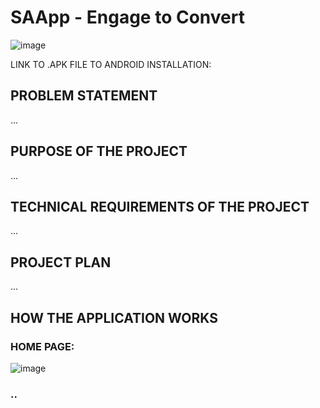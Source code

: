 # SAApp - Engage to Convert

![image](https://user-images.githubusercontent.com/91619206/192979810-d3fe2837-110f-45ed-aeb3-b7648a7d388d.png)

LINK TO .APK FILE TO ANDROID INSTALLATION: 

## PROBLEM STATEMENT
...

## PURPOSE OF THE PROJECT
...

## TECHNICAL REQUIREMENTS OF THE PROJECT
...


## PROJECT PLAN
...

## HOW THE APPLICATION WORKS

### HOME PAGE:
![image](https://user-images.githubusercontent.com/91619206/192981335-584602e2-956d-4a67-9791-18164511de7f.png)

### ..
